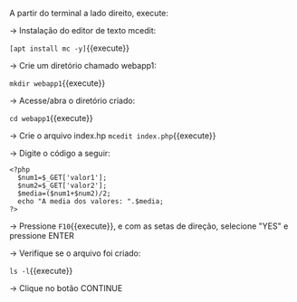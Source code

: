 A partir do terminal a lado direito, execute:

-> Instalação do editor de texto mcedit:

`[apt install mc -y]`{{execute}}

-> Crie um diretório chamado webapp1:

`mkdir webapp1`{{execute}}

-> Acesse/abra o diretório criado:

`cd webapp1`{{execute}}

-> Crie o arquivo index.hp
`mcedit index.php`{{execute}}

-> Digite o código a seguir:

    <?php
      $num1=$_GET['valor1'];
      $num2=$_GET['valor2'];
      $media=($num1+$num2)/2;
      echo "A media dos valores: ".$media;
    ?>

-> Pressione `F10`{{execute}}, e com as setas de direção, selecione "YES" e pressione ENTER

-> Verifique se o arquivo foi criado:

`ls -l`{{execute}}
    
-> Clique no botão CONTINUE

